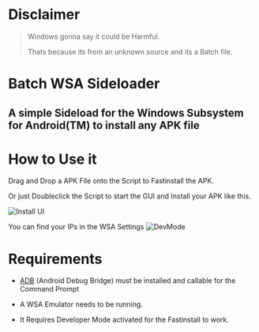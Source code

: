 # Disclaimer
> Windows gonna say it could be Harmful.
>
> Thats because its from an unknown source and its a Batch file.

# Batch WSA Sideloader

## A simple Sideload for the Windows Subsystem for Android(TM) to install any APK file


# How to Use it
Drag and Drop a APK File onto the Script to Fastinstall the APK.

Or just Doubleclick the Script to start the GUI and Install your APK like this.

![Install UI](https://i.imgur.com/9gI4Eqd.png)

You can find your IPs in the WSA Settings
![DevMode](https://i.imgur.com/90OSdqM.png)

# Requirements
- [ADB](https://developer.android.com/studio/command-line/adb) (Android Debug Bridge) must be installed and callable for the Command Prompt

- A WSA Emulator needs to be running.

- It Requires Developer Mode activated for the Fastinstall to work.
